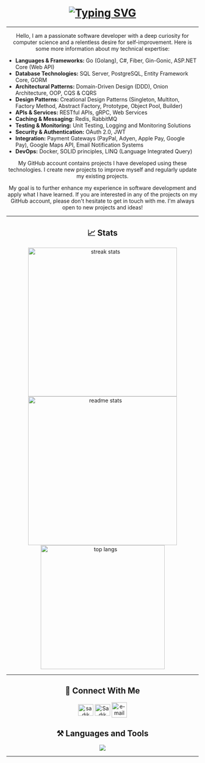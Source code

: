 
<h1 align="center">
    <a href="https://git.io/typing-svg"><img src="https://readme-typing-svg.herokuapp.com?font=Fira+Code&pause=1000&color=2CACF7&center=do%C4%9Fru&vCenter=do%C4%9Fru&repeat=do%C4%9Fru&width=345&height=35&lines=Hello!+%F0%9F%91%8B+I'm+Sad%C4%B1k+S%C3%BCnb%C3%BCl!" alt="Typing SVG" /></a>
</h1>

<hr/>
<div align="center">
    <p>Hello, I am a passionate software developer with a deep curiosity for computer science and a relentless desire for self-improvement. Here is some more information about my technical expertise:</p>
    <ul align="left">
        <li><strong>Languages & Frameworks:</strong> Go (Golang), C#, Fiber, Gin-Gonic, ASP.NET Core (Web API) </li>
        <li><strong>Database Technologies:</strong> SQL Server, PostgreSQL, Entity Framework Core, GORM</li>
        <li><strong>Architectural Patterns:</strong> Domain-Driven Design (DDD), Onion Architecture, OOP, CQS & CQRS</li>
        <li><strong>Design Patterns:</strong> Creational Design Patterns (Singleton, Multiton, Factory Method, Abstract Factory, Prototype, Object Pool, Builder)</li>
        <li><strong>APIs & Services:</strong> RESTful APIs, gRPC, Web Services</li>
        <li><strong>Caching & Messaging:</strong> Redis, RabbitMQ</li>
        <li><strong>Testing & Monitoring:</strong> Unit Testing, Logging and Monitoring Solutions</li>
        <li><strong>Security & Authentication:</strong> OAuth 2.0, JWT</li>
        <li><strong>Integration:</strong> Payment Gateways (PayPal, Adyen, Apple Pay, Google Pay), Google Maps API, Email Notification Systems</li>
        <li><strong>DevOps:</strong> Docker, SOLID principles, LINQ (Language Integrated Query)</li>
    </ul>
    <p>My GitHub account contains projects I have developed using these technologies. I create new projects to improve myself and regularly update my existing projects.</p>
    <p>My goal is to further enhance my experience in software development and apply what I have learned. If you are interested in any of the projects on my GitHub account, please don't hesitate to get in touch with me. I'm always open to new projects and ideas!</p>
</div>



<hr/>

<h2 align="center">📈 Stats </h2>

<div align=center>
  <img width=390 src="https://streak-stats.demolab.com/?user=SadikSunbul&count_private=true&theme=react&border_radius=10" alt="streak stats"/>
  <img width=390 src="https://github-readme-stats.vercel.app/api?username=SadikSunbul&show_icons=true&theme=react&rank_icon=github&border_radius=10" alt="readme stats" />
  <br/>
  <img width=325 align="center" src="https://github-readme-stats.vercel.app/api/top-langs/?username=SadikSunbul&hide=HTML&langs_count=8&layout=compact&theme=react&border_radius=10&size_weight=0.5&count_weight=0.5&exclude_repo=github-readme-stats" alt="top langs" />
</div>

<hr/>

<h2 align="center">🔗 Connect With Me </h2>
        <p align="center">
        <a href="https://www.linkedin.com/in/sad%C4%B1k-s%C3%BCnb%C3%BCl-736873258/" target="blank"><img align="center" src="https://raw.githubusercontent.com/rahuldkjain/github-profile-readme-generator/master/src/images/icons/Social/linked-in-alt.svg" alt="sadık sünbül" height="30" width="40" /></a>
        <a href="https://discord.gg/Sadık Sünbül#3106" target="blank"><img align="center" src="https://raw.githubusercontent.com/rahuldkjain/github-profile-readme-generator/master/src/images/icons/Social/discord.svg" alt="Sadık Sünbül#3106" height="30" width="40" /></a>
        <a href="mailto:jsjsqwe12@gmail.com" target="blank">
        <img src="https://img.icons8.com/fluency/256/mail.png" img align="center" alt="e-mail" height="40" width="40">
      </a>
       </p>
<h2 align="center">⚒️ Languages and Tools </h2>

<div align="center">
    <img src="https://skillicons.dev/icons?i=cs,dotnet,solidity,go,visualstudio,vscode,rabbitmq,redis,postman,c,azure,docker,git,github,bash,discord,linkedin" /><br>
</div>

<hr/>
